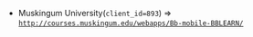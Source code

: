  - Muskingum University(`client_id=893`) => [`http://courses.muskingum.edu/webapps/Bb-mobile-BBLEARN/`](http://courses.muskingum.edu/webapps/Bb-mobile-BBLEARN/)
